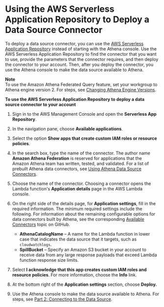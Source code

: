 # Using the AWS Serverless Application Repository to Deploy a Data Source Connector<a name="connect-data-source-serverless-app-repo"></a>

To deploy a data source connector, you can use the [AWS Serverless Application Repository](https://aws.amazon.com/serverless/serverlessrepo/) instead of starting with the Athena console\. Use the AWS Serverless Application Repository to find the connector that you want to use, provide the parameters that the connector requires, and then deploy the connector to your account\. Then, after you deploy the connector, you use the Athena console to make the data source available to Athena\.

**Note**  
To use the Amazon Athena Federated Query feature, set your workgroup to Athena engine version 2\. For steps, see [Changing Athena Engine Versions](engine-versions-changing.md)\.

**To use the AWS Serverless Application Repository to deploy a data source connector to your account**

1. Sign in to the AWS Management Console and open the **Serverless App Repository**\.

1. In the navigation pane, choose **Available applications**\.

1. Select the option **Show apps that create custom IAM roles or resource policies**\.

1. In the search box, type the name of the connector\. The author name **Amazon Athena Federation** is reserved for applications that the Amazon Athena team has written, tested, and validated\. For a list of prebuilt Athena data connectors, see [Using Athena Data Source Connectors](athena-prebuilt-data-connectors.md)\.

1. Choose the name of the connector\. Choosing a connector opens the Lambda function's **Application details** page in the AWS Lambda console\.

1. On the right side of the details page, for **Application settings**, fill in the required information\. The minimum required settings include the following\. For information about the remaining configurable options for data connectors built by Athena, see the corresponding [Available Connectors](https://github.com/awslabs/aws-athena-query-federation/wiki/Available-Connectors) topic on GitHub\.
   + **AthenaCatalogName** – A name for the Lambda function in lower case that indicates the data source that it targets, such as `cloudwatchlogs`\.
   + **SpillBucket** – Specify an Amazon S3 bucket in your account to receive data from any large response payloads that exceed Lambda function response size limits\.

1. Select **I acknowledge that this app creates custom IAM roles and resource policies**\. For more information, choose the **Info** link\.

1. At the bottom right of the **Application settings** section, choose **Deploy\.**

1. Use the Athena console to make the data source available to Athena\. For steps, see [Part 2: Connecting to the Data Source](connect-to-a-data-source-lambda.md#connect-to-a-data-source-lambda-connecting)\.